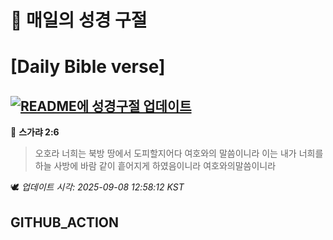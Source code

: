# 🙏 매일의 성경 구절
# [Daily Bible verse]
## [![README에 성경구절 업데이트](https://github.com/DONGSUKA/first_test/actions/workflows/update-readme-bible.yml/badge.svg)](https://github.com/DONGSUKA/first_test/actions/workflows/update-readme-bible.yml)
<!-- START_BIBLE_VERSE -->
📖 **스가랴 2:6**
> 오호라 너희는 북방 땅에서 도피할지어다 여호와의 말씀이니라 이는 내가 너희를 하늘 사방에 바람 같이 흩어지게 하였음이니라 여호와의말씀이니라

🕊️ _업데이트 시각: 2025-09-08 12:58:12 KST_
  <!-- END_BIBLE_VERSE -->
## GITHUB_ACTION
